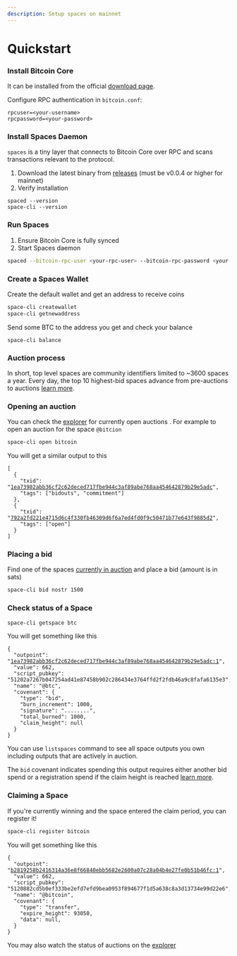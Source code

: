```yaml
---
description: Setup spaces on mainnet
---
```


# Quickstart

### Install Bitcoin Core

It can be installed from the official [download page](https://bitcoincore.org/en/download/).

Configure RPC authentication in `bitcoin.conf`:

```
rpcuser=<your-username>
rpcpassword=<your-password>
```

### Install Spaces Daemon

`spaces` is a tiny layer that connects to Bitcoin Core over RPC and scans transactions relevant to the protocol.&#x20;

1. Download the latest binary from [releases](https://github.com/spacesprotocol/spaces/releases) (must be v0.0.4 or higher for mainnet)
2. Verify installation

```
spaced --version
space-cli --version
```

### Run Spaces

1. Ensure Bitcoin Core is fully synced
2. Start Spaces daemon

```sh
spaced --bitcoin-rpc-user <your-rpc-user> --bitcoin-rpc-password <your-rpc-password>
```

### Create a Spaces Wallet

Create the default wallet and get an address to receive coins

```sh
space-cli createwallet
space-cli getnewaddress
```

Send some BTC to the address you get and check your balance

```
space-cli balance
```

### Auction process <a href="#opening-an-auction" id="opening-an-auction"></a>

In short, top level spaces are community identifiers limited to \~3600 spaces a year. Every day, the top 10 highest-bid spaces advance from pre-auctions to auctions [learn more](understanding-auctions.md).

### Opening an auction <a href="#opening-an-auction" id="opening-an-auction"></a>

You can check the [explorer](https://explorer.spacesprotocol.org) for currently open auctions . For example to open an auction for the space `@bitcion`

```bash
space-cli open bitcoin
```

You will get a similar output to this

<pre class="language-json"><code class="lang-json">[
  {
    "txid": "<a data-footnote-ref href="#user-content-fn-1">1ea73982abb36cf2c62deced717fbe944c3af89abe768aa454642879b29e5adc</a>",
    "tags": ["bidouts", "commitment"]
  },
  {
    "txid": "<a data-footnote-ref href="#user-content-fn-2">792a2fd221e4715d6c4f330fb46309d6f6a7ed4fd0f9c50471b77e643f9885d2</a>",
    "tags": ["open"]
  }
]
</code></pre>

### Placing a bid <a href="#placing-a-bid" id="placing-a-bid"></a>

Find one of the spaces [currently in auction](https://explorer.spacesprotocol.org/) and place a bid (amount is in sats)

```bash
space-cli bid nostr 1500
```

### Check status of a Space <a href="#placing-a-bid" id="placing-a-bid"></a>

```bash
space-cli getspace btc
```

You will get something like this

<pre class="language-json"><code class="lang-json">{
  "outpoint": "<a data-footnote-ref href="#user-content-fn-3">1ea73982abb36cf2c62deced717fbe944c3af89abe768aa454642879b29e5adc:1</a>",
  "value": 662,
  "script_pubkey": "51202a7267b047254ad41e87458b902c286434e3764ffd2f2fdb46a9c8fafa6135e3",
  "name": "@btc",
  "covenant": {
    "type": "bid",
    "burn_increment": 1000,
    "signature": "........",
    "total_burned": 1000,
    "claim_height": null
  }
}
</code></pre>

You can use `listspaces` command to see all space outputs you own including outputs that are actively in auction.

The `bid` covenant indicates spending this output requires either another bid spend or a registration spend if the claim height is reached [learn more](broken-reference).

### Claiming a Space <a href="#placing-a-bid" id="placing-a-bid"></a>

If you're currently winning and the space entered the claim period, you can register it!

```sh
space-cli register bitcoin
```

You will get something like this

<pre class="language-json"><code class="lang-json">{
  "outpoint": "<a data-footnote-ref href="#user-content-fn-4">b2819258b2416314a36e8f66840ebb5682e2600a07c28a04b4e27fe0b51b46fc:1</a>",
  "value": 662,
  "script_pubkey": "5120882cd5b0ef333be2efd7efd9bea0953f894677f1d5a638c8a3d13734e99d22e6",
  "name": "@bitcoin",
  "covenant": {
    "type": "transfer",
    "expire_height": 93050,
    "data": null,
  }
}
</code></pre>

You may also watch the status of auctions on the [explorer](https://explorer.spacesprotocol.org)

[^1]: Checkout this transaction here[https://mempool.space/testnet4/tx/1ea73982abb36cf2c62deced717fbe944c3af89abe768aa454642879b29e5ad](https://mempool.space/testnet4/tx/1ea73982abb36cf2c62deced717fbe944c3af89abe768aa454642879b29e5adc)

[^2]: Checkout this transaction here

    [https://mempool.space/testnet4/tx/792a2fd221e4715d6c4f330fb46309d6f6a7ed4fd0f9c50471b77e643f9885d2](https://mempool.space/testnet4/tx/792a2fd221e4715d6c4f330fb46309d6f6a7ed4fd0f9c50471b77e643f9885d2)

[^3]: Checkout this outpoint here\
    [https://mempool.space/testnet4/tx/1ea73982abb36cf2c62deced717fbe944c3af89abe768aa454642879b29e5adc#vout=](https://mempool.space/testnet4/tx/1ea73982abb36cf2c62deced717fbe944c3af89abe768aa454642879b29e5adc#vout=1)

[^4]: Check this outpoint here

    [https://mempool.space/testnet4/tx/b2819258b2416314a36e8f66840ebb5682e2600a07c28a04b4e27fe0b51b46fc#vout=1](https://mempool.space/testnet4/tx/b2819258b2416314a36e8f66840ebb5682e2600a07c28a04b4e27fe0b51b46fc#vout=1)
